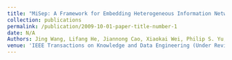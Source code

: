 ```yaml
---
title: "MiSep: A Framework for Embedding Heterogeneous Information Networks with Arbitrary Number of Node and Edge Types"
collection: publications
permalink: /publication/2009-10-01-paper-title-number-1
date: N/A
Authors: Jing Wang, Lifang He, Jiannong Cao, Xiaokai Wei, Philip S. Yu,  Kenji Yamanishi
venue: 'IEEE Transactions on Knowledge and Data Engineering (Under Review)'
---
```

